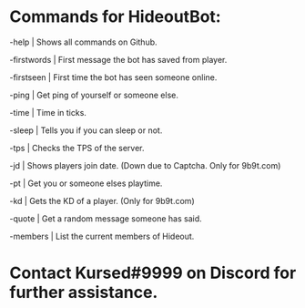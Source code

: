# Commands for HideoutBot:
-help | Shows all commands on Github.

-firstwords | First message the bot has saved from player.

-firstseen | First time the bot has seen someone online.

-ping | Get ping of yourself or someone else.

-time | Time in ticks.

-sleep | Tells you if you can sleep or not.

-tps | Checks the TPS of the server.

-jd | Shows players join date. (Down due to Captcha. Only for 9b9t.com)

-pt | Get you or someone elses playtime.

-kd | Gets the KD of a player. (Only for 9b9t.com)

-quote | Get a random message someone has said.

-members | List the current members of Hideout.
# Contact Kursed#9999 on Discord for further assistance.
